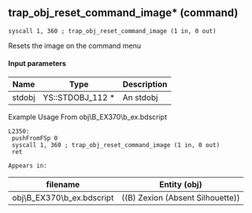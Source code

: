 ## trap_obj_reset_command_image* (command)

`syscall 1, 360 ; trap_obj_reset_command_image (1 in, 0 out)`

Resets the image on the command menu

#### Input parameters
| Name | Type | Description
|------|------|------------
| stdobj   | YS::STDOBJ_112 *   | An stdobj


Example Usage From obj\B_EX370\b_ex.bdscript
```plaintext
L2350:
 pushFromFSp 0
 syscall 1, 360 ; trap_obj_reset_command_image (1 in, 0 out)
 ret
```





	Appears in:
| filename | Entity (obj)
|----------|-------------
| obj\B_EX370\b_ex.bdscript       | ((B) Zexion (Absent Silhouette))          



